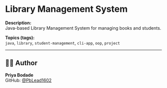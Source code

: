# Library Management System

**Description:**  
Java-based Library Management System for managing books and students.

**Topics (tags):**  
`java`, `library`, `student-management`, `cli-app`, `oop`, `project`

---

## 👩‍💻 Author

**Priya Bodade**  
GitHub: [@PbLead1602](https://github.com/PbLead1602)

